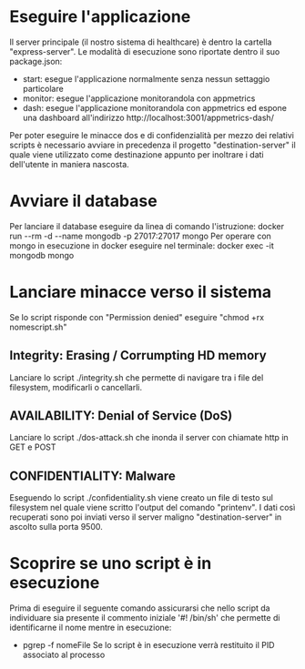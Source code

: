 
# Eseguire l'applicazione
Il server principale (il nostro sistema di healthcare) è dentro la cartella "express-server". Le modalità di esecuzione sono riportate dentro il suo package.json:
- start: esegue l'applicazione normalmente senza nessun settaggio particolare
- monitor: esegue l'applicazione monitorandola con appmetrics
- dash: esegue l'applicazione monitorandola con appmetrics ed espone una dashboard all'indirizzo http://localhost:3001/appmetrics-dash/ 

Per poter eseguire le minacce dos e di confidenzialità per mezzo dei relativi scripts è necessario avviare in precedenza il progetto "destination-server" il quale viene utilizzato come destinazione appunto per inoltrare i dati dell'utente in maniera nascosta.

# Avviare il database
Per lanciare il database eseguire da linea di comando l'istruzione: 
    docker run --rm -d --name mongodb -p 27017:27017 mongo
Per operare con mongo in esecuzione in docker eseguire nel terminale: 
    docker exec -it mongodb mongo

# Lanciare minacce verso il sistema
Se lo script risponde con "Permission denied" eseguire "chmod +rx nomescript.sh"
## Integrity: Erasing / Corrumpting HD memory
Lanciare lo script ./integrity.sh che permette di navigare tra i file del filesystem, modificarli o cancellarli.
## AVAILABILITY: Denial of Service (DoS)
Lanciare lo script ./dos-attack.sh che inonda il server con chiamate http in GET e POST
## CONFIDENTIALITY: Malware
Eseguendo lo script ./confidentiality.sh viene creato un file di testo sul filesystem nel quale viene scritto l'output del comando "printenv". 
I dati così recuperati sono poi inviati verso il server maligno "destination-server" in ascolto sulla porta 9500.

# Scoprire se uno script è in esecuzione
Prima di eseguire il seguente comando assicurarsi che nello script da individuare sia presente il commento iniziale '#! /bin/sh' che permette di identificarne il nome mentre in esecuzione:
- pgrep -f nomeFile
Se lo script è in esecuzione verrà restituito il PID associato al processo